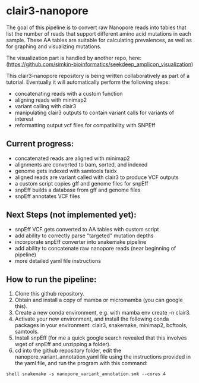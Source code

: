 # clair3-nanopore

The goal of this pipeline is to convert raw Nanopore reads into tables that list
the number of reads that support different amino acid mutations in each sample.
These AA tables are suitable for calculating prevalences, as well as for
graphing and visualizing mutations.

The visualization part is handled by another repo, here:
(https://github.com/simkin-bioinformatics/seekdeep_amplicon_visualization)

This clair3-nanopore repository is being written collaboratively as part of a
tutorial. Eventually it will automatically perform the following steps:

- concatenating reads with a custom function
- aligning reads with minimap2
- variant calling with clair3
- manipulating clair3 outputs to contain variant calls for variants of interest
- reformatting output vcf files for compatibility with SNPEff

## Current progress:

- concatenated reads are aligned with minimap2
- alignments are converted to bam, sorted, and indexed
- genome gets indexed with samtools faidx
- aligned reads are variant called with clair3 to produce VCF outputs
- a custom script copies gff and genome files for snpEff
- snpEff builds a database from gff and genome files
- snpEff annotates VCF files

## Next Steps (not implemented yet):

- snpEff VCF gets converted to AA tables with custom script
- add ability to correctly parse "targeted" mutation depths
- incorporate snpEff converter into snakemake pipeline
- add ability to concatenate raw nanopore reads (near beginning of pipeline)
- more detailed yaml file instructions

## How to run the pipeline:

1. Clone this github repository.
2. Obtain and install a copy of mamba or micromamba (you can google this).
3. Create a new conda environment, e.g. with mamba env create -n clair3.
4. Activate your new environment, and install the following conda packages in
   your environment: clair3, snakemake, minimap2, bcftools, samtools.
5. Install snpEff (for me a quick google search revealed that this involves wget
   of snpEff and unzipping a folder).
6. cd into the github repository folder, edit the
   nanopore_variant_annotation.yaml file using the instructions provided in the
   yaml file, and run the program with this command:

`shell
snakemake -s nanopore_variant_annotation.smk --cores 4
`